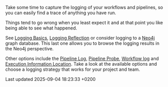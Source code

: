 <div id="header">

</div>

<div id="content">

<div id="Logging" class="paragraph">

Take some time to capture the logging of your workflows and pipelines, so you can easily find a trace of anything you have run.

</div>

<div class="paragraph">

Things tend to go wrong when you least expect it and at that point you like being able to see what happened.

</div>

<div class="paragraph">

See [Logging Basics](logging/logging-basics.NVRdAifUIF), [Logging Reflection](logging/logging-reflection.NVRdAifUIF) or consider logging to a [Neo4j](technology/neo4j/index.NVRdAifUIF) graph database. This last one allows you to browse the logging results in the Neo4j perspective.

</div>

<div class="paragraph">

Other options include the [Pipeline Log](metadata-types/pipeline-log.NVRdAifUIF), [Pipeline Probe](metadata-types/pipeline-probe.NVRdAifUIF), [Workflow log](metadata-types/workflow-log.NVRdAifUIF) and [Execution Information Location](metadata-types/execution-information-location.NVRdAifUIF). Take a look at the available options and choose a logging strategy that works for your project and team.

</div>

</div>

<div id="footer">

<div id="footer-text">

Last updated 2025-09-04 18:23:33 +0200

</div>

</div>
